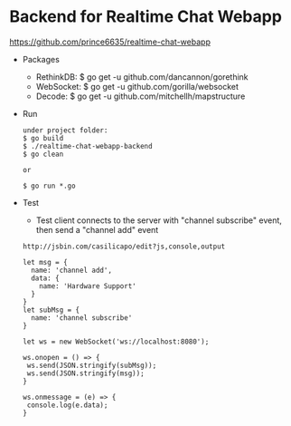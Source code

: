 # Backend for Realtime Chat Webapp
<https://github.com/prince6635/realtime-chat-webapp>

* Packages
    * RethinkDB: $ go get -u github.com/dancannon/gorethink
    * WebSocket: $ go get -u github.com/gorilla/websocket
    * Decode: $ go get -u github.com/mitchellh/mapstructure
    
* Run
    ```
    under project folder: 
    $ go build
    $ ./realtime-chat-webapp-backend
    $ go clean
    
    or 
    
    $ go run *.go
    ```

* Test
    * Test client connects to the server with "channel subscribe" event, then send a "channel add" event
    ```
    http://jsbin.com/casilicapo/edit?js,console,output
    
    let msg = {
      name: 'channel add',
      data: {
        name: 'Hardware Support'
      }
    }
    let subMsg = {
      name: 'channel subscribe'
    }
    
    let ws = new WebSocket('ws://localhost:8080');
    
    ws.onopen = () => {
     ws.send(JSON.stringify(subMsg));
     ws.send(JSON.stringify(msg));
    }
    
    ws.onmessage = (e) => {
     console.log(e.data);
    }
    ```